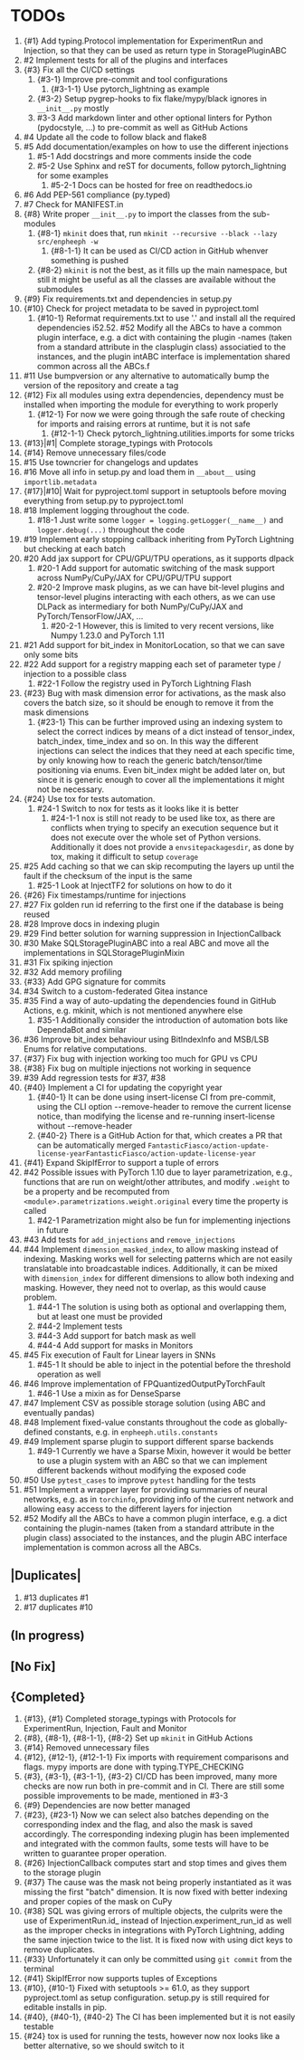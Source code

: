 # TODOs

1. {#1} Add typing.Protocol implementation for ExperimentRun and Injection, so that they can be used as return type in StoragePluginABC
2. #2 Implement tests for all of the plugins and interfaces
3. {#3} Fix all the CI/CD settings
    1. {#3-1} Improve pre-commit and tool configurations
        1. {#3-1-1} Use pytorch_lightning as example
    2. {#3-2} Setup pygrep-hooks to fix flake/mypy/black ignores in ```__init__.py``` mostly
    3. #3-3 Add markdown linter and other optional linters for Python (pydocstyle, ...) to pre-commit as well as GitHub Actions
4. #4 Update all the code to follow black and flake8
5. #5 Add documentation/examples on how to use the different injections
    1. #5-1 Add docstrings and more comments inside the code
    2. #5-2 Use Sphinx and reST for documents, follow pytorch_lightning for some examples
        1. #5-2-1 Docs can be hosted for free on readthedocs.io
6. #6 Add PEP-561 compliance (py.typed)
7. #7 Check for MANIFEST.in
8. {#8} Write proper ```__init__.py``` to import the classes from the sub-modules
    1. {#8-1} ```mkinit``` does that, run ```mkinit --recursive --black --lazy src/enpheeph -w```
        1. {#8-1-1} It can be used as CI/CD action in GitHub whenver something is pushed
    2. {#8-2} ```mkinit``` is not the best, as it fills up the main namespace, but still it might be useful as all the classes are available without the submodules
9. {#9} Fix requirements.txt and dependencies in setup.py
10. {#10} Check for project metadata to be saved in pyproject.toml
    1. {#10-1} Reformat requirements.txt to use '.' and install all the required dependencies
    i52.52. #52 Modify all the ABCs to have a common plugin interface, e.g. a dict with containing the plugin -names (taken from a standard attribute in the clasplugin class) associatied to the instances, and the plugin intABC interface is implementation shared common across all the ABCs.f
11. #11 Use bumpversion or any alternative to automatically bump the version of the repository and create a tag
12. {#12} Fix all modules using extra dependencies, dependency must be installed when importing the module for everything to work properly
    1. {#12-1} For now we were going through the safe route of checking for imports and raising errors at runtime, but it is not safe
        1. {#12-1-1} Check pytorch_lightning.utilities.imports for some tricks
13. {#13}|#1| Complete storage_typings with Protocols
14. {#14} Remove unnecessary files/code
15. #15 Use towncrier for changelogs and updates
16. #16 Move all info in setup.py and load them in ```__about__``` using ```importlib.metadata```
17. {#17}|#10| Wait for pyproject.toml support in setuptools before moving everything from setup.py to pyproject.toml
18. #18 Implement logging throughout the code.
    1. #18-1 Just write some ```logger = logging.getLogger(__name__)``` and ```logger.debug(...)``` throughout the code
19. #19 Implement early stopping callback inheriting from PyTorch Lightning but checking at each batch
20. #20 Add jax support for CPU/GPU/TPU operations, as it supports dlpack
    1. #20-1 Add support for automatic switching of the mask support across NumPy/CuPy/JAX for CPU/GPU/TPU support
    2. #20-2 Improve mask plugins, as we can have bit-level plugins and tensor-level plugins interacting with each others, as we can use DLPack as intermediary for both NumPy/CuPy/JAX and PyTorch/TensorFlow/JAX, ...
        1. #20-2-1 However, this is limited to very recent versions, like Numpy 1.23.0 and PyTorch 1.11
21. #21 Add support for bit_index in MonitorLocation, so that we can save only some bits
22. #22 Add support for a registry mapping each set of parameter type / injection to a possible class
    1. #22-1 Follow the registry used in PyTorch Lightning Flash
23. {#23} Bug with mask dimension error for activations, as the mask also covers the batch size, so it should be enough to remove it from the mask dimensions
    1. {#23-1} This can be further improved using an indexing system to select the correct indices by means of a dict instead of tensor_index, batch_index, time_index and so on. In this way the different injections can select the indices that they need at each specific time, by only knowing how to reach the generic batch/tensor/time positioning via enums. Even bit_index might be added later on, but since it is generic enough to cover all the implementations it might not be necessary.
24. {#24} Use tox for tests automation.
    1. #24-1 Switch to nox for tests as it looks like it is better
       1. #24-1-1 nox is still not ready to be used like tox, as there are conflicts when trying to specify an execution sequence but it does not execute over the whole set of Python versions. Additionally it does not provide a ``envsitepackagesdir``, as done by tox, making it difficult to setup ``coverage``
25. #25 Add caching so that we can skip recomputing the layers up until the fault if the checksum of the input is the same
    1. #25-1 Look at InjectTF2 for solutions on how to do it
26. {#26} Fix timestamps/runtime for injections
27. #27 Fix golden run id referring to the first one if the database is being reused
28. #28 Improve docs in indexing plugin
29. #29 Find better solution for warning suppression in InjectionCallback
30. #30 Make SQLStoragePluginABC into a real ABC and move all the implementations in SQLStoragePluginMixin
31. #31 Fix spiking injection
32. #32 Add memory profiling
33. {#33} Add GPG signature for commits
34. #34 Switch to a custom-federated Gitea instance
35. #35 Find a way of auto-updating the dependencies found in GitHub Actions, e.g. mkinit, which is not mentioned anywhere else
    1. #35-1 Additionally consider the introduction of automation bots like DependaBot and similar
36. #36 Improve bit_index behaviour using BitIndexInfo and MSB/LSB Enums for relative computations.
37. {#37} Fix bug with injection working too much for GPU vs CPU
38. {#38} Fix bug on multiple injections not working in sequence
39. #39 Add regression tests for #37, #38
40. {#40} Implement a CI for updating the copyright year
    1. {#40-1} It can be done using insert-license CI from pre-commit, using the CLI option --remove-header to remove the current license notice, than modifying the license and re-running insert-license without --remove-header
    2. {#40-2} There is a GitHub Action for that, which creates a PR that can be automatically merged ``FantasticFiasco/action-update-license-yearFantasticFiasco/action-update-license-year``
41. {#41} Expand SkipIfError to support a tuple of errors
42. #42 Possible issues with PyTorch 1.10 due to layer parametrization, e.g., functions that are run on weight/other attributes, and modify ``.weight`` to be a property and be recomputed from ``<module>.parametrizations.weight.original`` every time the property is called
    1. #42-1 Parametrization might also be fun for implementing injections in future
43. #43 Add tests for ``add_injections`` and ``remove_injections``
44. #44 Implement ``dimension_masked_index``, to allow masking instead of indexing. Masking works well for selecting patterns which are not easily translatable into broadcastable indices. Additionally, it can be mixed with ``dimension_index`` for different dimensions to allow both indexing and masking. However, they need not to overlap, as this would cause problem.
    1. #44-1 The solution is using both as optional and overlapping them, but at least one must be provided
    2. #44-2 Implement tests
    3. #44-3 Add support for batch mask as well
    4. #44-4 Add support for masks in Monitors
45. #45 Fix execution of Fault for Linear layers in SNNs
    1. #45-1 It should be able to inject in the potential before the threshold operation as well
46. #46 Improve implementation of FPQuantizedOutputPyTorchFault
    1. #46-1 Use a mixin as for DenseSparse
47. #47 Implement CSV as possible storage solution (using ABC and eventually pandas)
48. #48 Implement fixed-value constants throughout the code as globally-defined constants, e.g. in ``enpheeph.utils.constants``
49. #49 Implement sparse plugin to support different sparse backends
    1. #49-1 Currently we have a Sparse Mixin, however it would be better to use a plugin system with an ABC so that we can implement different backends without modifying the exposed code
50. #50 Use ``pytest_cases`` to improve ``pytest`` handling for the tests
51. #51 Implement a wrapper layer for providing summaries of neural networks, e.g. as in ``torchinfo``, providing info of the current network and allowing easy access to the different layers for injection
52. #52 Modify all the ABCs to have a common plugin interface, e.g. a dict containing the plugin-names (taken from a standard attribute in the plugin class) associated to the instances, and the plugin ABC interface implementation is common across all the ABCs.

## |Duplicates|

1. #13 duplicates #1
2. #17 duplicates #10

## (In progress)

## [No Fix]

## {Completed}

1. {#13}, {#1} Completed storage_typings with Protocols for ExperimentRun, Injection, Fault and Monitor
2. {#8}, {#8-1}, {#8-1-1}, {#8-2} Set up ```mkinit``` in GitHub Actions
3. {#14} Removed unnecessary files
4. {#12}, {#12-1}, {#12-1-1} Fix imports with requirement comparisons and flags. mypy imports are done with typing.TYPE_CHECKING
5. {#3}, {#3-1}, {#3-1-1}, {#3-2} CI/CD has been improved, many more checks are now run both in pre-commit and in CI. There are still some possible improvements to be made, mentioned in #3-3
6. {#9} Dependencies are now better managed
7. {#23}, {#23-1} Now we can select also batches depending on the corresponding index and the flag, and also the mask is saved accordingly. The corresponding indexing plugin has been implemented and integrated with the common faults, some tests will have to be written to guarantee proper operation.
8. {#26} InjectionCallback computes start and stop times and gives them to the storage plugin
9. {#37} The cause was the mask not being properly instantiated as it was missing the first "batch" dimension. It is now fixed with better indexing and proper copies of the mask on CuPy
10. {#38} SQL was giving errors of multiple objects, the culprits were the use of ExperimentRun.id_ instead of Injection.experiment_run_id as well as the improper checks in integrations with PyTorch Lightning, adding the same injection twice to the list. It is fixed now with using dict keys to remove duplicates.
11. {#33} Unfortunately it can only be committed using ``git commit`` from the terminal
12. {#41} SkipIfError now supports tuples of Exceptions
13. {#10}, {#10-1} Fixed with setuptools >= 61.0, as they support pyproject.toml as setup configuration. setup.py is still required for editable installs in pip.
14. {#40}, {#40-1}, {#40-2} The CI has been implemented but it is not easily testable
15. {#24} tox is used for running the tests, however now nox looks like a better alternative, so we should switch to it

